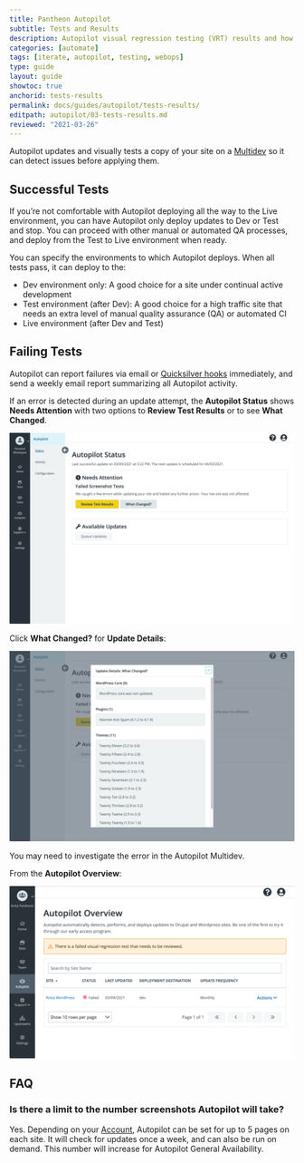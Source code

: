 ```yaml
---
title: Pantheon Autopilot
subtitle: Tests and Results
description: Autopilot visual regression testing (VRT) results and how to deal with failing tests.
categories: [automate]
tags: [iterate, autopilot, testing, webops]
type: guide
layout: guide
showtoc: true
anchorid: tests-results
permalink: docs/guides/autopilot/tests-results/
editpath: autopilot/03-tests-results.md
reviewed: "2021-03-26"
---
```


Autopilot updates and visually tests a copy of your site on a [Multidev](/multidev) so it can detect issues before applying them.

## Successful Tests

If you’re not comfortable with Autopilot deploying all the way to the Live environment, you can have Autopilot only deploy updates to Dev or Test and stop. You can proceed with other manual or automated QA processes, and deploy from the Test to Live environment when ready.

You can specify the environments to which Autopilot deploys. When all tests pass, it can deploy to the:

- Dev environment only: A good choice for a site under continual active development
- Test environment (after Dev): A good choice for a high traffic site that needs an extra level of manual quality assurance (QA) or automated CI
- Live environment (after Dev and Test)

## Failing Tests

Autopilot can report failures via email or [Quicksilver hooks](/quicksilver#hooks) immediately, and send a weekly email report summarizing all Autopilot activity.

If an error is detected during an update attempt, the **Autopilot Status** shows **Needs Attention** with two options to **Review Test Results** or to see **What Changed**.

![Autopilot Status shows a Needs Attention notice and prompt to Review Test Results](../../../images/autopilot/autopilot-status-failed-screenshots.png)

Click **What Changed?** for **Update Details**:

![Autopilot Update Details shows a list of updates and the versions](../../../images/autopilot/autopilot-status-what-changed.png)

You may need to investigate the error in the Autopilot Multidev.

From the **Autopilot Overview**:

![Autopilot Overview shows a site with a failed test](../../../images/autopilot/autopilot-overview-failed-vrt.png)

## FAQ

### Is there a limit to the number screenshots Autopilot will take?

Yes. Depending on your [Account](/support#support-features-and-response-times), Autopilot can be set for up to 5 pages on each site. It will check for updates once a week, and can also be run on demand. This number will increase for Autopilot General Availability.
